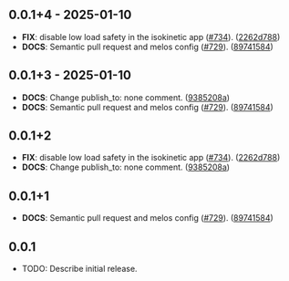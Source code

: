## 0.0.1+4 - 2025-01-10

 - **FIX**: disable low load safety in the isokinetic app ([#734](https://github.com/1080Motion/tem-linux-machine-app/issues/734)). ([2262d788](https://github.com/1080Motion/tem-linux-machine-app/commit/2262d788d2ad9dd8dbd359bac3d936dab7659b8c))
 - **DOCS**: Semantic pull request and melos config ([#729](https://github.com/1080Motion/tem-linux-machine-app/issues/729)). ([89741584](https://github.com/1080Motion/tem-linux-machine-app/commit/8974158437f6a1d7beea3321b5b3513599c7f59d))

## 0.0.1+3 - 2025-01-10

 - **DOCS**: Change publish_to: none comment. ([9385208a](https://github.com/1080Motion/tem-linux-machine-app/commit/9385208afaec226b60ae5017b9a929b3c26ca1c2))
 - **DOCS**: Semantic pull request and melos config ([#729](https://github.com/1080Motion/tem-linux-machine-app/issues/729)). ([89741584](https://github.com/1080Motion/tem-linux-machine-app/commit/8974158437f6a1d7beea3321b5b3513599c7f59d))

## 0.0.1+2

 - **FIX**: disable low load safety in the isokinetic app ([#734](https://github.com/1080Motion/tem-linux-machine-app/issues/734)). ([2262d788](https://github.com/1080Motion/tem-linux-machine-app/commit/2262d788d2ad9dd8dbd359bac3d936dab7659b8c))
 - **DOCS**: Change publish_to: none comment. ([9385208a](https://github.com/1080Motion/tem-linux-machine-app/commit/9385208afaec226b60ae5017b9a929b3c26ca1c2))

## 0.0.1+1

 - **DOCS**: Semantic pull request and melos config ([#729](https://github.com/1080Motion/tem-linux-machine-app/issues/729)). ([89741584](https://github.com/1080Motion/tem-linux-machine-app/commit/8974158437f6a1d7beea3321b5b3513599c7f59d))

## 0.0.1

* TODO: Describe initial release.
